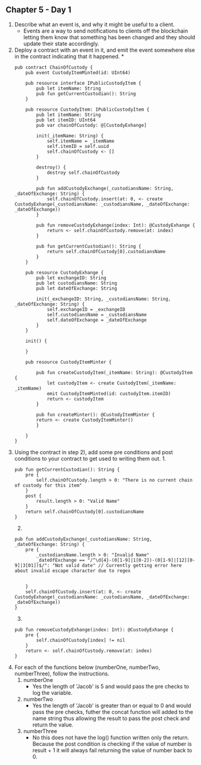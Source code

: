 ## Chapter 5 - Day 1

1. Describe what an event is, and why it might be useful to a client.
    * Events are a way to send notifications to clients off the blockchain letting them know that something has been changed and they should update their state accordingly.
2. Deploy a contract with an event in it, and emit the event somewhere else in the contract indicating that it happened.
    * 
    ``` cadence
    pub contract ChainOfCustody {
        pub event CustodyItemMinted(id: UInt64)

        pub resource interface IPublicCustodyItem {
            pub let itemName: String
            pub fun getCurrentCustodian(): String
        }

        pub resource CustodyItem: IPublicCustodyItem {
            pub let itemName: String
            pub let itemID: UInt64
            pub var chainOfCustody: @[CustodyExhange]

            init(_itemName: String) {
                self.itemName = _itemName
                self.itemID = self.uuid
                self.chainOfCustody <- []
            }

            destroy() {
                destroy self.chainOfCustody
            }

            pub fun addCustodyExchange(_custodiansName: String, _dateOfExchange: String) {
                self.chainOfCustody.insert(at: 0, <- create CustodyExhange(_custodiansName: _custodiansName, _dateOfExchange: _dateOfExchange))
            }

            pub fun removeCustodyExhange(index: Int): @CustodyExhange {
                return <- self.chainOfCustody.remove(at: index)
            }

            pub fun getCurrentCustodian(): String {
                return self.chainOfCustody[0].custodiansName
            }
        }

        pub resource CustodyExhange {
            pub let exchangeID: String
            pub let custodiansName: String
            pub let dateOfExchange: String

            init(_exchangeID: String, _custodiansName: String, _dateOfExchange: String) {
                self.exchangeID = _exchangeID
                self.custodiansName = _custodiansName
                self.dateOfExchange = _dateOfExchange
            }
        }

        init() {
            
        }

        pub resource CustodyItemMinter {

            pub fun createCustodyItem(_itemName: String): @CustodyItem {
                let custodyItem <- create CustodyItem(_itemName: _itemName)
                emit CustodyItemMinted(id: custodyItem.itemID)
                return <- custodyItem
            }

            pub fun createMinter(): @CustodyItemMinter {
            return <- create CustodyItemMinter()
            }

        }
    }
    ```
3. Using the contract in step 2), add some pre conditions and post conditions to your contract to get used to writing them out.
    1. 
    ``` cadence
    pub fun getCurrentCustodian(): String {
        pre {
            self.chainOfCustody.length > 0: "There is no current chain of custody for this item"
        }
        post {
            result.length > 0: "Valid Name"
        }
        return self.chainOfCustody[0].custodiansName
    }
    ```
    2. 
    ``` cadence
    pub fun addCustodyExchange(_custodiansName: String, _dateOfExchange: String) {
        pre {
            _custodiansName.length > 0: "Invalid Name"
            _dateOfExchange == "/^\d{4}-(0[1-9]|1[0-2])-(0[1-9]|[12][0-9]|3[01])$/": "Not valid date" // Currently getting error here about invalid escape character due to regex

              
        }
        self.chainOfCustody.insert(at: 0, <- create CustodyExhange(_custodiansName: _custodiansName, _dateOfExchange: _dateOfExchange))
    }
    ```
    3. 
    ``` cadence
    pub fun removeCustodyExhange(index: Int): @CustodyExhange {
        pre {
            self.chainOfCustody[index] != nil 
        }
        return <- self.chainOfCustody.remove(at: index)
    }
    ```
4. For each of the functions below (numberOne, numberTwo, numberThree), follow the instructions.
    1. numberOne
        * Yes the length of 'Jacob' is 5 and would pass the pre checks to log the variable.
    2. numberTwo
        * Yes the length of 'Jacob' is greater than or equal to 0 and would pass the pre checks, futher the concat function will added to the name string thus allowing the result to pass the post check and return the value.
    3. numberThree
        * No this does not have the log() function written only the return. Because the post condition is checking if the value of number is result + 1 it will always fail returning the value of number back to 0.